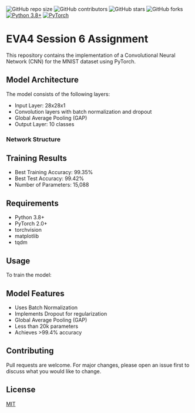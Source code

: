 ![GitHub repo size](https://img.shields.io/github/repo-size/sajadb2/Assignments_EV3)
![GitHub contributors](https://img.shields.io/github/contributors/sajadb2/Assignments_EV3)
![GitHub stars](https://img.shields.io/github/stars/sajadb2/Assignments_EV3?style=social)
![GitHub forks](https://img.shields.io/github/forks/sajadb2/Assignments_EV3?style=social)
[![Python 3.8+](https://img.shields.io/badge/python-3.8+-blue.svg)](https://www.python.org/downloads/release/python-380/)
[![PyTorch](https://img.shields.io/badge/PyTorch-2.0+-red.svg)](https://pytorch.org/)

# EVA4 Session 6 Assignment

This repository contains the implementation of a Convolutional Neural Network (CNN) for the MNIST dataset using PyTorch.

## Model Architecture

The model consists of the following layers:
- Input Layer: 28x28x1
- Convolution layers with batch normalization and dropout
- Global Average Pooling (GAP)
- Output Layer: 10 classes

### Network Structure

## Training Results

- Best Training Accuracy: 99.35%
- Best Test Accuracy: 99.42%
- Number of Parameters: 15,088

## Requirements

- Python 3.8+
- PyTorch 2.0+
- torchvision
- matplotlib
- tqdm

## Usage

To train the model:

## Model Features

- Uses Batch Normalization
- Implements Dropout for regularization
- Global Average Pooling (GAP)
- Less than 20k parameters
- Achieves >99.4% accuracy

## Contributing

Pull requests are welcome. For major changes, please open an issue first to discuss what you would like to change.

## License

[MIT](https://choosealicense.com/licenses/mit/)